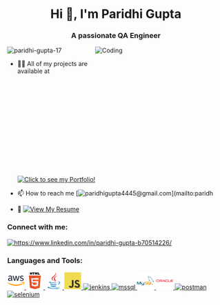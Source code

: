 <h1 align="center">Hi 👋, I'm Paridhi Gupta</h1>
<h3 align="center">A passionate QA Engineer</h3>

<img align="right" alt="Coding" height="300" width="300" src="https://miro.medium.com/v2/resize:fit:786/format:webp/1*uYkZXXw-QL-N_1gVndPH9A.gif" />

<p align="left"> <img src="https://komarev.com/ghpvc/?username=paridhi-gupta-17&label=Profile%20views&color=0e75b6&style=flat" alt="paridhi-gupta-17" /> </p>


 - 👨‍💻 All of my projects are available at [![Click to see my Portfolio!](https://img.shields.io/badge/Click%20me%20to%20see%20my%20Portfolio-blue?style=for-the-badge&logo=github&logoColor=white)](https://paridhi-gupta-17.github.io/paridhi.io/)

- 📫 How to reach me [![paridhigupta4445@gmail.com](https://img.shields.io/badge/paridhigupta4445@gmail.com-D14836?style=for-the-badge&logo=gmail&logoColor=white)](mailto:paridh


- 📄 [![View My Resume](https://img.shields.io/badge/View%20My%20CV-Google%20Drive-blue?style=for-the-badge&logo=google-drive&logoColor=white)](https://drive.google.com/file/d/1pDTC019Cn2IDlrC4XNfnomksqMjYUgPs/view?usp=sharing)


<h3 align="left">Connect with me:</h3>
<p align="left">
<a href="https://linkedin.com/in/https://www.linkedin.com/in/paridhi-gupta-b70514226/" target="blank"><img align="center" src="https://raw.githubusercontent.com/rahuldkjain/github-profile-readme-generator/master/src/images/icons/Social/linked-in-alt.svg" alt="https://www.linkedin.com/in/paridhi-gupta-b70514226/" height="30" width="40" /></a>
</p>

<h3 align="left">Languages and Tools:</h3>
<p align="left"> <a href="https://aws.amazon.com" target="_blank" rel="noreferrer"> <img src="https://raw.githubusercontent.com/devicons/devicon/master/icons/amazonwebservices/amazonwebservices-original-wordmark.svg" alt="aws" width="40" height="40"/> </a> <a href="https://www.w3.org/html/" target="_blank" rel="noreferrer"> <img src="https://raw.githubusercontent.com/devicons/devicon/master/icons/html5/html5-original-wordmark.svg" alt="html5" width="40" height="40"/> </a> <a href="https://www.java.com" target="_blank" rel="noreferrer"> <img src="https://raw.githubusercontent.com/devicons/devicon/master/icons/java/java-original.svg" alt="java" width="40" height="40"/> </a> <a href="https://developer.mozilla.org/en-US/docs/Web/JavaScript" target="_blank" rel="noreferrer"> <img src="https://raw.githubusercontent.com/devicons/devicon/master/icons/javascript/javascript-original.svg" alt="javascript" width="40" height="40"/> </a> <a href="https://www.jenkins.io" target="_blank" rel="noreferrer"> <img src="https://www.vectorlogo.zone/logos/jenkins/jenkins-icon.svg" alt="jenkins" width="40" height="40"/> </a> <a href="https://www.microsoft.com/en-us/sql-server" target="_blank" rel="noreferrer"> <img src="https://www.svgrepo.com/show/303229/microsoft-sql-server-logo.svg" alt="mssql" width="40" height="40"/> </a> <a href="https://www.mysql.com/" target="_blank" rel="noreferrer"> <img src="https://raw.githubusercontent.com/devicons/devicon/master/icons/mysql/mysql-original-wordmark.svg" alt="mysql" width="40" height="40"/> </a> <a href="https://www.oracle.com/" target="_blank" rel="noreferrer"> <img src="https://raw.githubusercontent.com/devicons/devicon/master/icons/oracle/oracle-original.svg" alt="oracle" width="40" height="40"/> </a> <a href="https://postman.com" target="_blank" rel="noreferrer"> <img src="https://www.vectorlogo.zone/logos/getpostman/getpostman-icon.svg" alt="postman" width="40" height="40"/> </a> <a href="https://www.selenium.dev" target="_blank" rel="noreferrer"> <img src="https://raw.githubusercontent.com/detain/svg-logos/780f25886640cef088af994181646db2f6b1a3f8/svg/selenium-logo.svg" alt="selenium" width="40" height="40"/> </a> </p>


